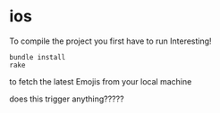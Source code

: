 # ios

To compile the project you first have to run
Interesting!
```
bundle install
rake
```

to fetch the latest Emojis from your local machine 

does this trigger anything?????
